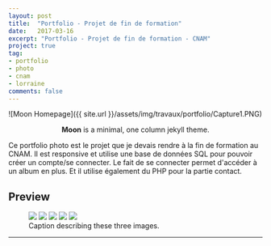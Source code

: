 ```yaml
---
layout: post
title:  "Portfolio - Projet de fin de formation"
date:   2017-03-16
excerpt: "Portfolio - Projet de fin de formation - CNAM"
project: true
tag:
- portfolio
- photo
- cnam
- lorraine
comments: false
---
```


![Moon Homepage]({{ site.url }}/assets/img/travaux/portfolio/Capture1.PNG)    

<center><b>Moon</b> is a minimal, one column jekyll theme.</center>

 Ce portfolio photo est le projet que je devais rendre à la fin de formation au CNAM. Il est responsive et utilise une base de données SQL pour pouvoir créer un compte/se connecter. Le fait de se connecter permet d'accéder à un album en plus. Et il utilise également du PHP pour la partie contact.


## Preview



<figure class="half">
    <a href="{{ site.url }}/assets/img/travaux/portfolio/Capture1-2.PNG"><img src="{{ site.url }}/assets/img/travaux/portfolio/Capture1.PNG"></a>
	<a href="{{ site.url }}/assets/img/travaux/portfolio/Capture2-2.PNG"><img src="{{ site.url }}/assets/img/travaux/portfolio/Capture2.PNG"></a>
	<a href="{{ site.url }}/assets/img/travaux/portfolio/Capture3-2.PNG"><img src="{{ site.url }}/assets/img/travaux/portfolio/Capture3.PNG"></a>
	<a href="{{ site.url }}/assets/img/travaux/portfolio/Capture4-2.PNG"><img src="{{ site.url }}/assets/img/travaux/portfolio/Capture4.PNG"></a>
	<a href="{{ site.url }}/assets/img/travaux/portfolio/Capture5-2.PNG"><img src="{{ site.url }}/assets/img/travaux/portfolio/Capture5.PNG"></a>
	<figcaption>Caption describing these three images.</figcaption>
</figure>


---
